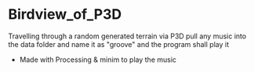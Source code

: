 # Birdview_of_P3D
Travelling through a random generated terrain via P3D
pull any music into the data folder and name it as "groove" and the program shall play it



- Made with Processing & minim to play the music

